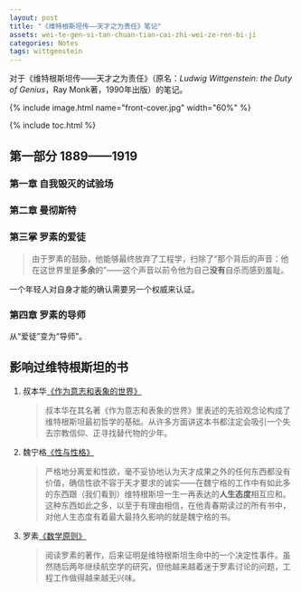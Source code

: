 ```yaml
---
layout: post
title: "《维特根斯坦传——天才之为责任》笔记"
assets: wei-te-gen-si-tan-chuan-tian-cai-zhi-wei-ze-ren-bi-ji
categories: Notes
tags: wittgenstein
---
```


对于《维特根斯坦传——天才之为责任》（原名：*Ludwig Wittgenstein: the Duty of Genius*，Ray Monk著，1990年出版）的笔记。

{% include image.html name="front-cover.jpg" width="60%" %}

{% include toc.html %}

## 第一部分 1889——1919

### 第一章 自我毁灭的试验场

### 第二章 曼彻斯特

### 第三掌 罗素的爱徒

> 由于罗素的鼓励，他能够最终放弃了工程学，扫除了“那个背后的声音：他在这世界里是**多余**的”——这个声音以前令他为自己**没有**自杀而感到羞耻。

一个年轻人对自身才能的确认需要另一个权威来认证。

### 第四章 罗素的导师

从“爱徒”变为“导师”。

## 影响过维特根斯坦的书

1. 叔本华[《作为意志和表象的世界》](https://book.douban.com/subject/1004699/)

    > 叔本华在其名著《作为意志和表象的世界》里表述的先验观念论构成了维特根斯坦最初哲学的基础。从许多方面讲这本书都注定会吸引一个失去宗教信仰、正寻找替代物的少年。

2. 魏宁格[《性与性格》](https://book.douban.com/subject/1918220/)

    > 严格地分离爱和性欲，毫不妥协地认为天才成果之外的任何东西都没有价值，确信性欲不容于天才要求的诚实——在魏宁格的工作中有如此多的东西跟（我们看到）维特根斯坦一生一再表达的**人生态度**相互应和。这种东西如此之多，以至于有理由相信，在他青春期读过的所有书中，对他人生态度有着最大最持久影响的就是魏宁格的书。

3. 罗素[《数学原则》](https://book.douban.com/subject/1458233/)

    > 阅读罗素的著作，后来证明是维特根斯坦生命中的一个决定性事件。虽然随后两年继续航空学的研究，但他越来越着迷于罗素讨论的问题，工程工作做得越来越无兴味。